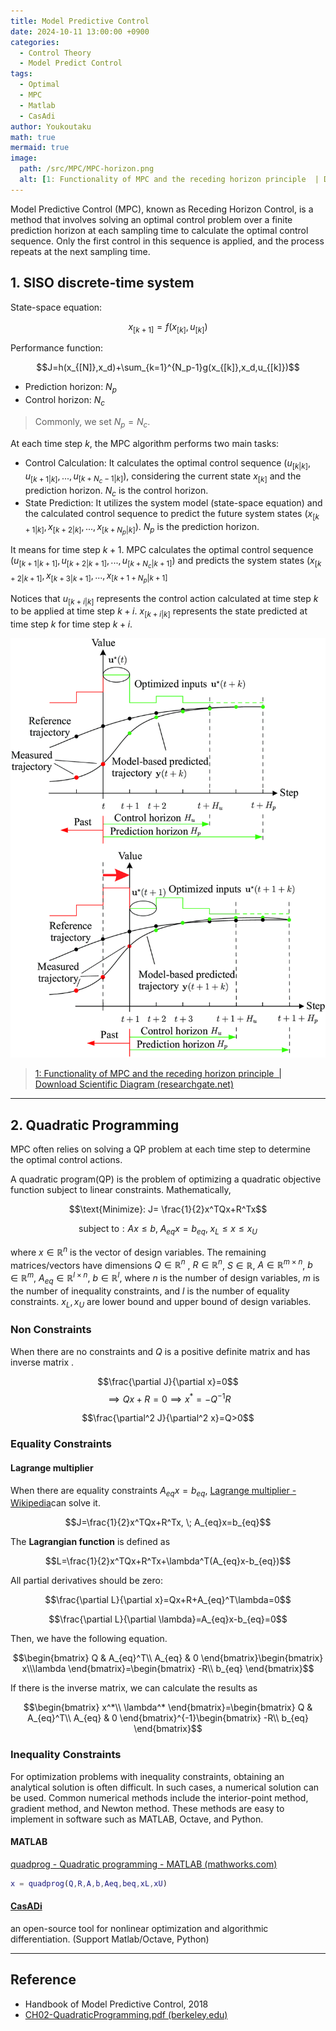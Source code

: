 ```yaml
---
title: Model Predictive Control
date: 2024-10-11 13:00:00 +0900
categories:
  - Control Theory
  - Model Predict Control
tags:
  - Optimal
  - MPC
  - Matlab
  - CasAdi
author: Youkoutaku
math: true
mermaid: true
image:
  path: /src/MPC/MPC-horizon.png
  alt: [1: Functionality of MPC and the receding horizon principle  | Download Scientific Diagram (researchgate.net)](https://www.researchgate.net/figure/Functionality-of-MPC-and-the-receding-horizon-principle_fig2_318233447)
---
```


Model Predictive Control (MPC), known as Receding Horizon Control, is a method that involves solving an optimal control problem over a finite prediction horizon at each sampling time to calculate the optimal control sequence. Only the first control in this sequence is applied, and the process repeats at the next sampling time.

## 1. SISO discrete-time system

State-space equation:

$$x_{[k+1]}=f(x_{[k]},u_{[k]})$$

Performance function:

$$J=h(x_{[N]},x_d)+\sum_{k=1}^{N_p-1}g(x_{[k]},x_d,u_{[k]})$$

- Prediction horizon: $N_p$
- Control horizon: $N_c$

> Commonly, we set $N_p=N_c$.

At each time step $k$, the MPC algorithm performs two main tasks:
- Control Calculation: It calculates the optimal control sequence ($u_{[k|k]}, u_{[k+1|k]}, ..., u_{[k+N_c-1|k]}$), considering the current state $x_{[k]}$ and the prediction horizon. $N_c$ is the control horizon.
- State Prediction: It utilizes the system model (state-space equation) and the calculated control sequence to predict the future system states ($x_{[k+1|k]}, x_{[k+2|k]}, ..., x_{[k+N_p|k]}$). $N_p$ is the prediction horizon.

It means for time step $k+1$. MPC calculates the optimal control sequence ($u_{[k+1|k+1]}, u_{[k+2|k+1]}, ..., u_{[k+N_c|k+1]}$) and predicts the system states ($x_{[k+2|k+1]}, x_{[k+3|k+1]}, ..., x_{[k+1+N_p|k+1]}$

Notices that $u_{[k+i|k]}$ represents the control action calculated at time step $k$ to be applied at time step $k+i$. $x_{[k+i|k]}$ represents the state predicted at time step $k$ for time step $k+i$.

![](/src/MPC/MPC-horizon.png)
> [1: Functionality of MPC and the receding horizon principle  | Download Scientific Diagram (researchgate.net)](https://www.researchgate.net/figure/Functionality-of-MPC-and-the-receding-horizon-principle_fig2_318233447)

---
## 2. Quadratic Programming
MPC often relies on solving a QP problem at each time step to determine the optimal control actions.

A quadratic program(QP) is the problem of optimizing a quadratic objective function subject to linear constraints. Mathematically,

$$\text{Minimize}: J= \frac{1}{2}x^TQx+R^Tx$$

$$\text{subject to}: Ax\le b,\; A_{eq}x=b_{eq},\; x_L \le x\le x_U$$

where $x\in\mathbb{R}^n$ is the vector of design variables. The remaining matrices/vectors have dimensions $Q\in\mathbb{R}^n$ , $R\in\mathbb{R}^n$, $S\in\mathbb{R}$, $A\in \mathbb{R}^{m\times n}$, $b\in\mathbb{R}^m$,  $A_{eq}\in \mathbb{R}^{l\times n}$, $b\in\mathbb{R}^l$,   where $n$ is the number of design variables, $m$ is the number of inequality constraints, and $l$ is the number of equality constraints. $x_L,x_U$ are lower bound and upper bound of design variables.

### Non Constraints
When there are no constraints and $Q$ is a positive definite matrix and has inverse matrix . 

$$\frac{\partial J}{\partial x}=0$$
$$\implies Qx+R=0\implies x^*=-Q^{-1}R$$

$$\frac{\partial^2 J}{\partial^2 x}=Q>0$$

### Equality Constraints
#### Lagrange multiplier
When there are equality constraints $A_{eq}x= b_{eq}$, [Lagrange multiplier - Wikipedia](https://en.wikipedia.org/wiki/Lagrange_multiplier)can solve it.

$$J=\frac{1}{2}x^TQx+R^Tx, \; A_{eq}x=b_{eq}$$


The **Lagrangian function** is defined as

$$L=\frac{1}{2}x^TQx+R^Tx+\lambda^T(A_{eq}x-b_{eq})$$

All partial derivatives should be zero:

$$\frac{\partial L}{\partial x}=Qx+R+A_{eq}^T\lambda=0$$

$$\frac{\partial L}{\partial \lambda}=A_{eq}x-b_{eq}=0$$

Then, we have the following equation.

$$\begin{bmatrix}
Q & A_{eq}^T\\ A_{eq} & 0
\end{bmatrix}\begin{bmatrix}
x\\\lambda
\end{bmatrix}=\begin{bmatrix}
-R\\ b_{eq}
\end{bmatrix}$$

If there is the inverse matrix, we can calculate the results as

$$\begin{bmatrix}
x^*\\ \lambda^*
\end{bmatrix}=\begin{bmatrix}
Q & A_{eq}^T\\ A_{eq} & 0
\end{bmatrix}^{-1}\begin{bmatrix}
-R\\ b_{eq}
\end{bmatrix}$$

### Inequality Constraints
For optimization problems with inequality constraints, obtaining an analytical solution is often difficult. 
In such cases, a numerical solution can be used. Common numerical methods include the interior-point method, gradient method, and Newton method. 
These methods are easy to implement in software such as MATLAB, Octave, and Python.

#### MATLAB
[quadprog - Quadratic programming - MATLAB (mathworks.com)](https://www.mathworks.com/help/optim/ug/quadprog.html)

```matlab
x = quadprog(Q,R,A,b,Aeq,beq,xL,xU)
```

#### [CasADi](https://web.casadi.org/)
an open-source tool for nonlinear optimization and algorithmic differentiation. (Support Matlab/Octave, Python)

---
## Reference
- Handbook of Model Predictive Control, 2018
- [CH02-QuadraticProgramming.pdf (berkeley.edu)](https://ecal.studentorg.berkeley.edu/files/ce191/CH02-QuadraticProgramming.pdf)
